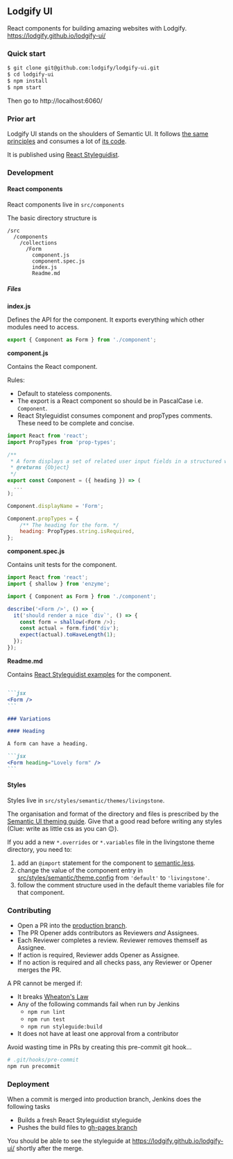 ## Lodgify UI

React components for building amazing websites with Lodgify. https://lodgify.github.io/lodgify-ui/

### Quick start

```bash
$ git clone git@github.com:lodgify/lodgify-ui.git
$ cd lodgify-ui
$ npm install
$ npm start
```

Then go to http://localhost:6060/

### Prior art

Lodgify UI stands on the shoulders of Semantic UI. It follows [the same principles](https://semantic-ui.com/usage/theming.html) and consumes a lot of [its code](https://react.semantic-ui.com/introduction).

It is published using [React Styleguidist](https://react-styleguidist.js.org/).

### Development

#### React components

React components live in `src/components`

The basic directory structure is

```
/src
  /components
    /collections
      /Form
        component.js
        component.spec.js
        index.js
        Readme.md
```

##### Files

**index.js**

Defines the API for the component. It exports
everything which other modules need to access.

```js
export { Component as Form } from './component';
```

**component.js**

Contains the React component.

Rules:
- Default to stateless components.
- The export is a React component so should be in PascalCase i.e. `Component`.
- React Styleguidist consumes component and propTypes comments. These need to be complete and concise.

```js
import React from 'react';
import PropTypes from 'prop-types';

/**
 * A form displays a set of related user input fields in a structured way.
 * @returns {Object}
 */
export const Component = ({ heading }) => (
  ...
);

Component.displayName = 'Form';

Component.propTypes = {
    /** The heading for the form. */
    heading: PropTypes.string.isRequired,
};
```

**component.spec.js**

Contains unit tests for the component.

```js
import React from 'react';
import { shallow } from 'enzyme';

import { Component as Form } from './component';

describe('<Form />', () => {
  it('should render a nice `div`', () => {
    const form = shallow(<Form />);
    const actual = form.find('div');
    expect(actual).toHaveLength(1);
  });
});
```

**Readme.md**

Contains [React Styleguidist examples](https://react-styleguidist.js.org/docs/documenting.html#usage-examples-and-readme-files) for the component.

````md

```jsx
<Form />
```

### Variations

#### Heading

A form can have a heading.

```jsx
<Form heading="Lovely form" />
```

````

#### Styles

Styles live in `src/styles/semantic/themes/livingstone`.

The organisation and format of the directory and files is prescribed by the [Semantic UI theming guide](https://semantic-ui.com/usage/theming.html). Give that a good read before writing any styles (Clue: write as little css as you can 😉).

If you add a new `*.overrides` or `*.variables` file in the livingstone theme directory, you need to:

1. add an `@import` statement for the component to  [semantic.less](https://github.com/lodgify/lodgify-ui/blob/production/src/styles/semantic/semantic.less).
1. change the value of the component entry in [src/styles/semantic/theme.config](https://github.com/lodgify/lodgify-ui/blob/production/src/styles/semantic/theme.config) from `'default'` to `'livingstone'`.
1. follow the comment structure used in the default theme variables file for that component.

### Contributing

- Open a PR into the [production branch](https://github.com/lodgify/lodgify-ui/tree/production).
- The PR Opener adds contributors as Reviewers *and* Assignees.
- Each Reviewer completes a review. Reviewer removes themself as Assignee.
- If action is required, Reviewer adds Opener as Assignee.
- If no action is required and all checks pass, any Reviewer or Opener merges the PR.

A PR cannot be merged if:
- It breaks [Wheaton's Law](http://www.wheatonslaw.com/)
- Any of the following commands fail when run by Jenkins
  - `npm run lint`
  - `npm run test`
  - `npm run styleguide:build`
- It does not have at least one approval from a contributor

Avoid wasting time in PRs by creating this pre-commit git hook...

```sh
# .git/hooks/pre-commit
npm run precommit
```

### Deployment

When a commit is merged into production branch, Jenkins does the following tasks

- Builds a fresh React Styleguidist styleguide
- Pushes the build files to [gh-pages branch](https://github.com/lodgify/lodgify-ui/tree/gh-pages)

You should be able to see the styleguide at https://lodgify.github.io/lodgify-ui/ shortly after the merge.
